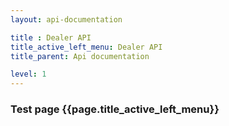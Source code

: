 ```yaml
---
layout: api-documentation

title : Dealer API
title_active_left_menu: Dealer API
title_parent: Api documentation

level: 1
---
```



### Test page {{page.title_active_left_menu}}


